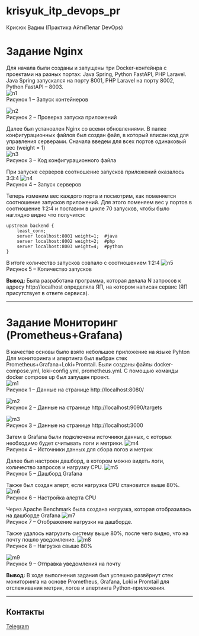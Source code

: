 # krisyuk_itp_devops_pr
Крисюк Вадим (Практика АйтиПелаг DevOps)

# Задание Nginx
Для начала были созданы и запущены три Docker-контейнра с проектами на разных портах: Java Spring, Python FastAPI, PHP Laravel. Java Spring запускался на порту 8001, PHP Laravel на порту 8002, Python FastAPI – 8003.  
![n1](/images/n1.png)<br>
Рисунок 1 – Запуск контейнеров 

![n2](/images/n2.png)<br>
Рисунок 2 – Проверка запуска приложений

Далее был установлен Nginx со всеми обновлениями. В папке конфигурационных файлов был создан файл, в который вписан код для управления серверами. Сначала введем для всех портов одинаковый вес (weight = 1)  
![n3](/images/n3.png)<br>
Рисунок 3 – Код конфигурационного файла

При запуске серверов соотношение запусков приложений оказалось 3:3:4 
![n4](/images/n4.png)<br>
Рисунок 4 – Запуск серверов

Теперь изменим вес каждого порта и посмотрим, как поменяется соотношение запусков приложений. Для этого поменяем вес у портов в соотношение 1:2:4 и поставим в цикле 70 запусков, чтобы было наглядно видно что получится:
```
upstream backend {
    least_conn;  
    server localhost:8001 weight=1;  #java
    server localhost:8002 weight=2;  #php
    server localhost:8003 weight=4;  #python
}
```

В итоге количество запусков совпало с соотношением 1:2:4
![n5](/images/n5.png)<br>
Рисунок 5 – Количество запусков

**Вывод:** Была разработана программа, которая делала N запросов к адресу http://localhost определяла ЯП, на котором написан сервис (ЯП присутствует в ответе сервиса).

---

# Задание Мониторинг (Prometheus+Grafana)
В качестве основы было взято небольшое приложение на языке Pyhton
Для мониторинга и алертинга был выбран стек Prometheus+Grafana+Loki+Promtail. Были созданы файлы docker-compose.yml, loki-config.yml, prometheus.yml. С помощью команды docker compose up был запущен проект.
<br>![m1](/images/m1.png)<br>
Рисунок 1 – Данные на странице http://localhost:8080/

![m2](/images/m2.png)<br>
Рисунок 2 – Данные на странице http://localhost:9090/targets

![m3](/images/m3.png)<br>
Рисунок 3 – Данные на странице http://localhost:3000

Затем в Grafana были подключены источники данных, с которых необходимо будет считывать логи и метрики.
![m4](/images/m4.png)<br>
Рисунок 4 – Источники данных для сбора логов и метрик

Далее был настроен дашборд, в котором можно видеть логи, количество запросов и нагрузку CPU.
![m5](/images/m5.png)<br>
Рисунок 5 – Дашборд Grafana

Также был создан алерт, если нагрузка CPU становится выше 80%.
![m6](/images/m6.png)<br>
Рисунок 6 – Настройка алерта CPU

Через Apache Benchmark была создана нагрузка, которая отобразилась на дашборде Grafana
![m7](/images/m7.png)<br>
Рисунок 7 – Отображение нагрузки на дашборде.

Также удалось нагрузить систему выше 80%, после чего видно, что на почту пошло уведомление.
![m8](/images/m8.png)<br>
Рисунок 8 – Нагрузка свыше 80%

![m9](/images/m9.png)<br>
Рисунок 9 – Отправка уведомления на почту

**Вывод:** В ходе выполнения задания был успешно развёрнут стек мониторинга на основе Prometheus, Grafana, Loki и Promtail для отслеживания метрик, логов и алертинга Python-приложения.

---

## Контакты
[Telegram](https://t.me/sadlyaguha)
